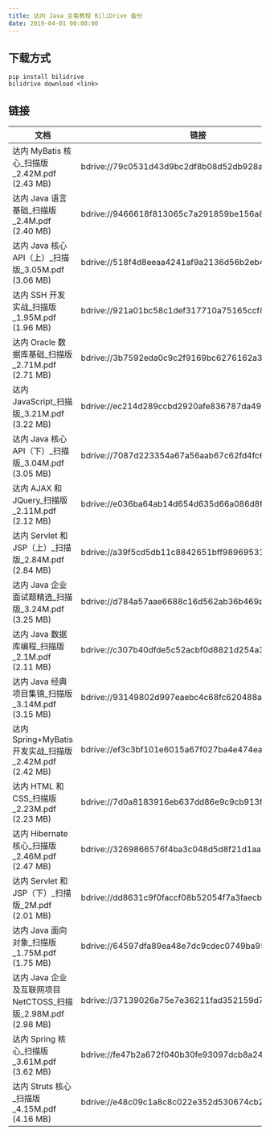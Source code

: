 ```yaml
---
title: 达内 Java 全套教程 BiliDrive 备份
date: 2019-04-01 00:00:00
---
```


## 下载方式

```
pip install bilidrive
bilidrive download <link>
```

## 链接

<!--more-->

| 文档 | 链接 |
| --- | --- |
| 达内 MyBatis 核心_扫描版_2.42M.pdf (2.43 MB) | bdrive://79c0531d43d9bc2df8b08d52db928ad2ff5b67a4 |
| 达内 Java 语言基础_扫描版_2.4M.pdf (2.40 MB) | bdrive://9466618f813065c7a291859be156a84e1f9021e0 |
| 达内 Java 核心 API（上）_扫描版_3.05M.pdf (3.06 MB) | bdrive://518f4d8eeaa4241af9a2136d56b2eb4ce5bd32e6 |
| 达内 SSH 开发实战_扫描版_1.95M.pdf (1.96 MB) | bdrive://921a01bc58c1def317710a75165ccf81fe009d11 |
| 达内 Oracle 数据库基础_扫描版_2.71M.pdf (2.71 MB) | bdrive://3b7592eda0c9c2f9169bc6276162a3e97bda22f7 |
| 达内 JavaScript_扫描版_3.21M.pdf (3.22 MB) | bdrive://ec214d289ccbd2920afe836787da496a5577fba9 |
| 达内 Java 核心 API（下）_扫描版_3.04M.pdf (3.05 MB) | bdrive://7087d223354a67a56aab67c62fd4fc67c4ea7839 |
| 达内 AJAX 和 JQuery_扫描版_2.11M.pdf (2.12 MB) | bdrive://e036ba64ab14d654d635d66a086d8f9cbe6b29bc |
| 达内 Servlet 和 JSP（上）_扫描版_2.84M.pdf (2.84 MB) | bdrive://a39f5cd5db11c8842651bff98969531e59dd78e4 |
| 达内 Java 企业面试题精选_扫描版_3.24M.pdf (3.25 MB) | bdrive://d784a57aae6688c16d562ab36b469a5e8e9f0803 |
| 达内 Java 数据库编程_扫描版_2.1M.pdf (2.11 MB) | bdrive://c307b40dfde5c52acbf0d8821d254a30b05ea993 |
| 达内 Java 经典项目集锦_扫描版_3.14M.pdf (3.15 MB) | bdrive://93149802d997eaebc4c68fc620488aef90a02c9a |
| 达内 Spring+MyBatis 开发实战_扫描版_2.42M.pdf (2.42 MB) | bdrive://ef3c3bf101e6015a67f027ba4e474eac0c99e690 |
| 达内 HTML 和 CSS_扫描版_2.23M.pdf (2.23 MB) | bdrive://7d0a8183916eb637dd86e9c9cb913f827ba415f1 |
| 达内 Hibernate 核心_扫描版_2.46M.pdf (2.47 MB) | bdrive://3269866576f4ba3c048d5d8f21d1aa8ece808727 |
| 达内 Servlet 和 JSP（下）_扫描版_2M.pdf (2.01 MB) | bdrive://dd8631c9f0faccf08b52054f7a3faecb9471cb4f |
| 达内 Java 面向对象_扫描版_1.75M.pdf (1.75 MB) | bdrive://64597dfa89ea48e7dc9cdec0749ba95ac5289a60 |
| 达内 Java 企业及互联网项目 NetCTOSS_扫描版_2.98M.pdf (2.98 MB) | bdrive://37139026a75e7e36211fad352159d769c97daaef |
| 达内 Spring 核心_扫描版_3.61M.pdf (3.62 MB) | bdrive://fe47b2a672f040b30fe93097dcb8a24c7d4938c3 |
| 达内 Struts 核心_扫描版_4.15M.pdf (4.16 MB) | bdrive://e48c09c1a8c8c022e352d530674cb27899856a63 |